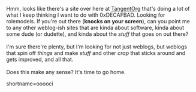 Hmm, looks like there's a site over here at <a href="http://software.tangent.org/">TangentOrg</a> that's doing a lot of what I keep thinking I want to do with 0xDECAFBAD.  Looking for rolemodels.  If you're out there (<strong>knocks on your screen</strong>), can you point me to any other weblog-ish sites that are kinda about software, kinda about some dude (or dudette), and kinda about the <i>stuff</i> that goes on out there?
<br /><br />
I'm sure there're plenty, but I'm looking for not just weblogs, but weblogs that spin off <i>things</i> and make <i>stuff</i> and other <i>crap</i> that sticks around and gets improved, and all that.
<br /><br />
Does this make any sense?  It's time to go home.
<!--more-->
shortname=ooooci
